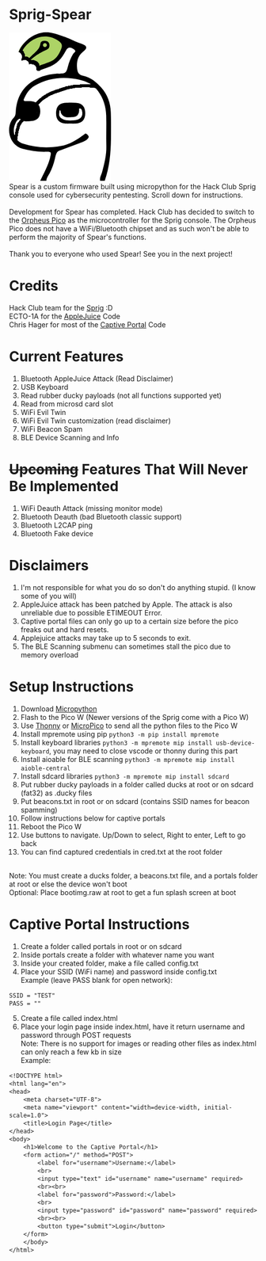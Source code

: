 # Sprig-Spear
![Sprig Dino Spear Edition](https://raw.githubusercontent.com/m5kro/Sprig-Spear/main/SPRIGDINO-Spear-Edition.png) <br>
Spear is a custom firmware built using micropython for the Hack Club Sprig console used for cybersecurity pentesting. Scroll down for instructions.<br>
<br>
Development for Spear has completed. Hack Club has decided to switch to the [Orpheus Pico](https://orpheuspico.hackclub.com/) as the microcontroller for the Sprig console. The Orpheus Pico does not have a WiFi/Bluetooth chipset and as such won't be able to perform the majority of Spear's functions.<br>
<br>
Thank you to everyone who used Spear! See you in the next project!
# Credits
Hack Club team for the [Sprig](https://github.com/hackclub/sprig/) :D <br>
ECTO-1A for the [AppleJuice](https://github.com/ECTO-1A/AppleJuice) Code <br>
Chris Hager for most of the [Captive Portal](https://github.com/metachris/micropython-captiveportal) Code
# Current Features
1. Bluetooth AppleJuice Attack (Read Disclaimer)
2. USB Keyboard
3. Read rubber ducky payloads (not all functions supported yet)
4. Read from microsd card slot
5. WiFi Evil Twin
6. WiFi Evil Twin customization (read disclaimer)
7. WiFi Beacon Spam
8. BLE Device Scanning and Info
# ~~Upcoming~~ Features That Will Never Be Implemented
1. WiFi Deauth Attack (missing monitor mode)
2. Bluetooth Deauth (bad Bluetooth classic support)
3. Bluetooth L2CAP ping
4. Bluetooth Fake device
# Disclaimers
1. I'm not responsible for what you do so don't do anything stupid. (I know some of you will)
2. AppleJuice attack has been patched by Apple. The attack is also unreliable due to possible ETIMEOUT Error.
3. Captive portal files can only go up to a certain size before the pico freaks out and hard resets.
4. Applejuice attacks may take up to 5 seconds to exit.
5. The BLE Scanning submenu can sometimes stall the pico due to memory overload 
# Setup Instructions
1. Download [Micropython](https://micropython.org/download/RPI_PICO_W/)
2. Flash to the Pico W (Newer versions of the Sprig come with a Pico W)
3. Use [Thonny](https://thonny.org/) or [MicroPico](https://github.com/paulober/MicroPico) to send all the python files to the Pico W
4. Install mpremote using pip `python3 -m pip install mpremote`
5. Install keyboard libraries `python3 -m mpremote mip install usb-device-keyboard`, you may need to close vscode or thonny during this part
6. Install aioable for BLE scanning `python3 -m mpremote mip install aioble-central`
7. Install sdcard libraries `python3 -m mpremote mip install sdcard`
8. Put rubber ducky payloads in a folder called ducks at root or on sdcard (fat32) as .ducky files
9. Put beacons.txt in root or on sdcard (contains SSID names for beacon spamming)
10. Follow instructions below for captive portals
11. Reboot the Pico W
12. Use buttons to navigate. Up/Down to select, Right to enter, Left to go back
13. You can find captured credentials in cred.txt at the root folder<br>
<br>
Note: You must create a ducks folder, a beacons.txt file, and a portals folder at root or else the device won't boot<br>
Optional: Place bootimg.raw at root to get a fun splash screen at boot

# Captive Portal Instructions
1. Create a folder called portals in root or on sdcard
2. Inside portals create a folder with whatever name you want
3. Inside your created folder, make a file called config.txt
4. Place your SSID (WiFi name) and password inside config.txt <br>
Example (leave PASS blank for open network): <br>
```
SSID = "TEST"
PASS = ""
```
5. Create a file called index.html
6. Place your login page inside index.html, have it return username and password through POST requests <br>
Note: There is no support for images or reading other files as index.html can only reach a few kb in size <br>
Example:
```
<!DOCTYPE html>
<html lang="en">
<head>
    <meta charset="UTF-8">
    <meta name="viewport" content="width=device-width, initial-scale=1.0">
    <title>Login Page</title>
</head>
<body>
    <h1>Welcome to the Captive Portal</h1>
    <form action="/" method="POST">
        <label for="username">Username:</label>
        <br>
        <input type="text" id="username" name="username" required>
        <br><br>
        <label for="password">Password:</label>
        <br>
        <input type="password" id="password" name="password" required>
        <br><br>
        <button type="submit">Login</button>
    </form>
    </body>
</html>
```
